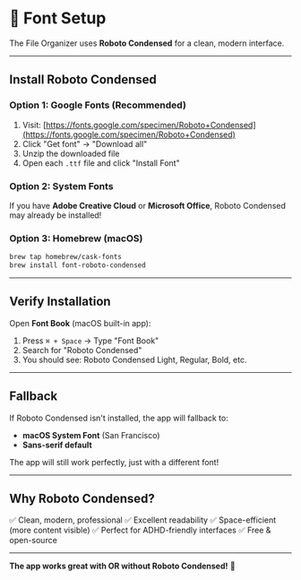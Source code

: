 # 🎨 Font Setup

The File Organizer uses **Roboto Condensed** for a clean, modern interface.

---

## Install Roboto Condensed

### Option 1: Google Fonts (Recommended)

1. Visit: [https://fonts.google.com/specimen/Roboto+Condensed](https://fonts.google.com/specimen/Roboto+Condensed)
2. Click "Get font" → "Download all"
3. Unzip the downloaded file
4. Open each `.ttf` file and click "Install Font"

### Option 2: System Fonts

If you have **Adobe Creative Cloud** or **Microsoft Office**, Roboto Condensed may already be installed!

### Option 3: Homebrew (macOS)

```bash
brew tap homebrew/cask-fonts
brew install font-roboto-condensed
```

---

## Verify Installation

Open **Font Book** (macOS built-in app):
1. Press `⌘ + Space` → Type "Font Book"
2. Search for "Roboto Condensed"
3. You should see: Roboto Condensed Light, Regular, Bold, etc.

---

## Fallback

If Roboto Condensed isn't installed, the app will fallback to:
- **macOS System Font** (San Francisco)
- **Sans-serif default**

The app will still work perfectly, just with a different font!

---

## Why Roboto Condensed?

✅ Clean, modern, professional
✅ Excellent readability
✅ Space-efficient (more content visible)
✅ Perfect for ADHD-friendly interfaces
✅ Free & open-source

---

**The app works great with OR without Roboto Condensed!** 🎨

